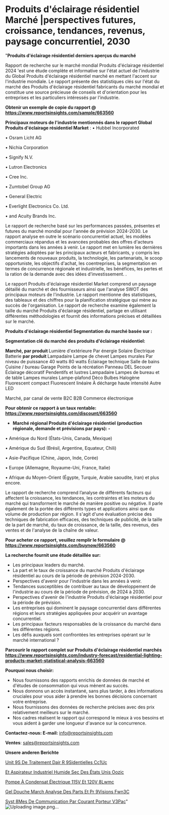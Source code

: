 # Produits d'éclairage résidentiel Marché |perspectives futures, croissance, tendances, revenus, paysage concurrentiel, 2030

"<strong>Produits d'éclairage résidentiel derniers aperçus du marché</strong>

Rapport de recherche sur le marché mondial Produits d'éclairage résidentiel 2024 'est une étude complète et informative sur l'état actuel de l'industrie du Global Produits d'éclairage résidentiel marché en mettant l'accent sur l'industrie mondiale. Le rapport présente des statistiques clés sur l'état du marché des Produits d'éclairage résidentiel fabricants du marché mondial et constitue une source précieuse de conseils et d'orientation pour les entreprises et les particuliers intéressés par l'industrie.

<strong>Obtenir un exemple de copie du rapport @ <a href=https://www.reportsinsights.com/sample/663560>https://www.reportsinsights.com/sample/663560</a></strong>

<strong>Principaux moteurs de l'industrie mentionnés dans le rapport Global Produits d'éclairage résidentiel Market</strong> :
• Hubbel Incorporated

• Osram Licht AG

• Nichia Corporation

• Signify N.V.

• Lutron Electronics

• Cree Inc.

• Zumtobel Group AG

• General Electric

• Everlight Electronics Co. Ltd.

• and Acuity Brands Inc.

Le rapport de recherche basé sur les performances passées, présentes et futures du marché mondial pour l'année de prévision 2024-2030. Le rapport analyse en outre le scénario concurrentiel actuel, les modèles commerciaux répandus et les avancées probables des offres d'acteurs importants dans les années à venir. Le rapport met en lumière les dernières stratégies adoptées par les principaux acteurs et fabricants, y compris les lancements de nouveaux produits, la technologie, les partenariats, le scoop opportuniste, les objectifs d'achat, les coentreprises, la segmentation en termes de concurrence régionale et industrielle, les bénéfices, les pertes et la ration de la demande avec des idées d'investissement. .

Le rapport Produits d'éclairage résidentiel Market comprend un paysage détaillé du marché et des fournisseurs ainsi que l'analyse SWOT des principaux moteurs de l'industrie. Le rapport mentionne des statistiques, des tableaux et des chiffres pour la planification stratégique qui mène au succès de l'organisation. Le rapport de recherche examine également la taille du marché Produits d'éclairage résidentiel, partage en utilisant différentes méthodologies et fournit des informations précises et détaillées sur le marché.

<strong>Produits d'éclairage résidentiel Segmentation du marché basée sur :</strong>

<strong> Segmentation clé du marché des produits d'éclairage résidentiel: </strong>

<strong> Marché, par produit </strong>
Lumière d'extérieure
Par énergie
Solaire
Électrique
Batterie
<strong> par produit </strong>
Lampadaire
Lampe de chevet
Lampes murales
Par niveau de puissance
40 watts
80 watts
Éclairage technique
Salle de bains
Cuisine / bureau
Garage
Points de la récréation
Panneau DEL
Secouer
Éclairage décoratif
Pendentifs et lustres
Lampadaire
Lampes de bureau et de table
Lampes murales
Lampe-plafond
Déco
Bulbes
Halogène
Fluorescent compact
Fluorescent linéaire
À décharge haute intensité
Autre LED

Marché, par canal de vente
B2C
B2B
Commerce électronique

<strong>Pour obtenir ce rapport à un taux rentable: <a href=https://www.reportsinsights.com/discount/663560>https://www.reportsinsights.com/discount/663560</a></strong>
<ul>
  <li><strong>Marché régional Produits d'éclairage résidentiel (production régionale, demande et prévisions par pays): -</strong></li>
</ul>
• Amérique du Nord (États-Unis, Canada, Mexique)

• Amérique du Sud (Brésil, Argentine, Equateur, Chili)

• Asie-Pacifique (Chine, Japon, Inde, Corée)

• Europe (Allemagne, Royaume-Uni, France, Italie)

• Afrique du Moyen-Orient (Égypte, Turquie, Arabie saoudite, Iran) et plus encore.

Le rapport de recherche comprend l’analyse de différents facteurs qui affectent la croissance, les tendances, les contraintes et les moteurs du marché qui transforment le marché de manière positive ou négative. Il parle également de la portée des différents types et applications ainsi que du volume de production par région. Il s'agit d'une évaluation précise des techniques de fabrication efficaces, des techniques de publicité, de la taille de la part de marché, du taux de croissance, de la taille, des revenus, des ventes et de l'analyse de la chaîne de valeur.

<strong>Pour acheter ce rapport, veuillez remplir le formulaire @   <a href=https://www.reportsinsights.com/buynow/663560>https://www.reportsinsights.com/buynow/663560</a></strong>

<strong>La recherche fournit une étude détaillée sur:</strong>
<ul>
  <li>Les principaux leaders du marché.</li>
  <li>La part et le taux de croissance du marché Produits d'éclairage résidentiel au cours de la période de prévision 2024-2030.</li>
  <li>Perspectives d'avenir pour l'industrie dans les années à venir.</li>
  <li>Tendances susceptibles de contribuer au taux de développement de l'industrie au cours de la période de prévision, de 2024 à 2030.</li>
  <li>Perspectives d'avenir de l'industrie Produits d'éclairage résidentiel pour la période de prévision.</li>
  <li>Les entreprises qui dominent le paysage concurrentiel dans différentes régions et leurs stratégies appliquées pour acquérir un avantage concurrentiel.</li>
  <li>Les principaux facteurs responsables de la croissance du marché dans les différentes régions.</li>
  <li>Les défis auxquels sont confrontées les entreprises opérant sur le marché international ?</li>
</ul>

<strong>Parcourir le rapport complet sur Produits d'éclairage résidentiel marchés <a href=https://www.reportsinsights.com/industry-forecast/residential-lighting-products-market-statistical-analysis-663560>https://www.reportsinsights.com/industry-forecast/residential-lighting-products-market-statistical-analysis-663560</a></strong>

<strong>Pourquoi nous choisir:</strong>
<ul>
  <li>Nous fournissons des rapports enrichis de données de marché et d'études de consommation qui vous mènent au succès.</li>
  <li>Nous donnons un accès instantané, sans plus tarder, à des informations cruciales pour vous aider à prendre les bonnes décisions concernant votre entreprise.</li>
  <li>Nous fournissons des données de recherche précises avec des prix relativement meilleurs sur le marché.</li>
  <li>Nos cadres réalisent le rapport qui correspond le mieux à vos besoins et vous aident à garder une longueur d'avance sur la concurrence.</li>
</ul>
<strong>Contactez-nous:
</strong><strong>E-mail:</strong> <a href=mailto:info@reportsinsights.com>info@reportsinsights.com</a>

<strong>Ventes</strong>: <a href=mailto:sales@reportsinsights.com>sales@reportsinsights.com</a>

<strong>Unsere anderen Berichte</strong>

<a href=https://www.linkedin.com/pulse/unit%C3%A9s-de-traitement-dair-r%C3%A9sidentielles-cc1uc/>Unit 9S De Traitement Dair R 9Sidentielles Cc1Uc</a>

<a href=https://www.linkedin.com/pulse/et-aspirateur-industriel-humide-sec-des-états-unis-oozic/>Et Aspirateur Industriel Humide Sec Des États Unis Oozic</a>

<a href=https://www.linkedin.com/pulse/pompe-à-condensat-électrique-115v-et-120v-8lwmc/>Pompe À Condensat Électrique 115V Et 120V 8Lwmc</a>

<a href=https://www.linkedin.com/pulse/gel-douche-march%C3%A9-analyse-des-parts-et-pr%C3%A9visions-fwn3c/>Gel Douche March Analyse Des Parts Et Pr 9Visions Fwn3C</a>

<a href=https://www.linkedin.com/pulse/syst%C3%A8mes-de-communication-par-courant-porteur-v3pac/>Syst 8Mes De Communication Par Courant Porteur V3Pac</a>"
![Uploading image.png…]()
